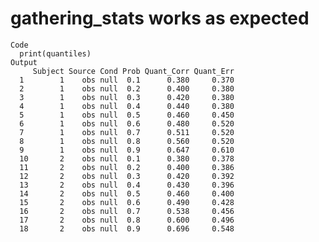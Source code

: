# gathering_stats works as expected

    Code
      print(quantiles)
    Output
         Subject Source Cond Prob Quant_Corr Quant_Err
      1        1    obs null  0.1      0.380     0.370
      2        1    obs null  0.2      0.400     0.380
      3        1    obs null  0.3      0.420     0.380
      4        1    obs null  0.4      0.440     0.380
      5        1    obs null  0.5      0.460     0.450
      6        1    obs null  0.6      0.480     0.520
      7        1    obs null  0.7      0.511     0.520
      8        1    obs null  0.8      0.560     0.520
      9        1    obs null  0.9      0.647     0.610
      10       2    obs null  0.1      0.380     0.378
      11       2    obs null  0.2      0.400     0.386
      12       2    obs null  0.3      0.420     0.392
      13       2    obs null  0.4      0.430     0.396
      14       2    obs null  0.5      0.460     0.400
      15       2    obs null  0.6      0.490     0.428
      16       2    obs null  0.7      0.538     0.456
      17       2    obs null  0.8      0.600     0.496
      18       2    obs null  0.9      0.696     0.548

